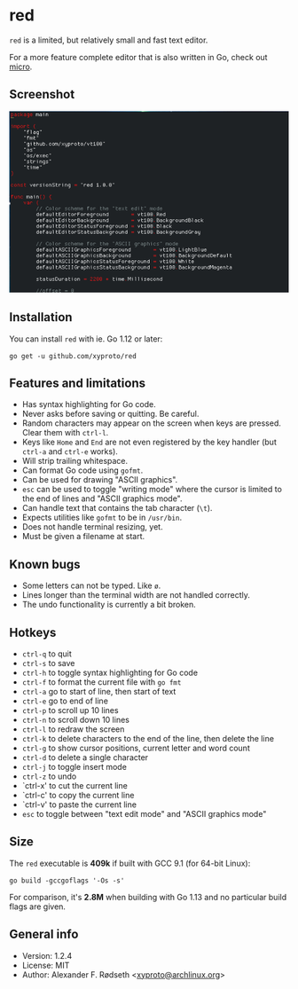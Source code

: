 # red

`red` is a limited, but relatively small and fast text editor.

For a more feature complete editor that is also written in Go, check out [micro](https://github.com/zyedidia/micro).

## Screenshot

![screenshot](img/screenshot.png)

## Installation

You can install `red` with ie. Go 1.12 or later:

    go get -u github.com/xyproto/red

## Features and limitations

* Has syntax highlighting for Go code.
* Never asks before saving or quitting. Be careful.
* Random characters may appear on the screen when keys are pressed. Clear them with `ctrl-l`.
* Keys like `Home` and `End` are not even registered by the key handler (but `ctrl-a` and `ctrl-e` works).
* Will strip trailing whitespace.
* Can format Go code using `gofmt`.
* Can be used for drawing "ASCII graphics".
* `esc` can be used to toggle "writing mode" where the cursor is limited to the end of lines and "ASCII graphics mode".
* Can handle text that contains the tab character (`\t`).
* Expects utilities like `gofmt` to be in `/usr/bin`.
* Does not handle terminal resizing, yet.
* Must be given a filename at start.

## Known bugs

* Some letters can not be typed. Like `ø`.
* Lines longer than the terminal width are not handled correctly.
* The undo functionality is currently a bit broken.

## Hotkeys

* `ctrl-q` to quit
* `ctrl-s` to save
* `ctrl-h` to toggle syntax highlighting for Go code
* `ctrl-f` to format the current file with `go fmt`
* `ctrl-a` go to start of line, then start of text
* `ctrl-e` go to end of line
* `ctrl-p` to scroll up 10 lines
* `ctrl-n` to scroll down 10 lines
* `ctrl-l` to redraw the screen
* `ctrl-k` to delete characters to the end of the line, then delete the line
* `ctrl-g` to show cursor positions, current letter and word count
* `ctrl-d` to delete a single character
* `ctrl-j` to toggle insert mode
* `ctrl-z` to undo
* `ctrl-x' to cut the current line
* `ctrl-c' to copy the current line
* `ctrl-v' to paste the current line
* `esc` to toggle between "text edit mode" and "ASCII graphics mode"

## Size

The `red` executable is **409k** if built with GCC 9.1 (for 64-bit Linux):

    go build -gccgoflags '-Os -s'

For comparison, it's **2.8M** when building with Go 1.13 and no particular build flags are given.

## General info

* Version: 1.2.4
* License: MIT
* Author: Alexander F. Rødseth &lt;xyproto@archlinux.org&gt;
